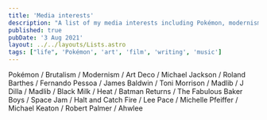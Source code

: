 ```yaml
---
title: 'Media interests'
description: "A list of my media interests including Pokémon, modernism, and Michael Jackson"
published: true
pubDate: '3 Aug 2021'
layout: ../../layouts/Lists.astro
tags: ["life", 'Pokémon', 'art', 'film', 'writing', 'music']
---
```


Pokémon / Brutalism / Modernism / Art Deco / Michael Jackson / Roland Barthes / Fernando Pessoa / James Baldwin / Toni Morrison / Madlib / J Dilla / Madlib / Black Milk / Heat / Batman Returns / The Fabulous Baker Boys / Space Jam / Halt and Catch Fire / Lee Pace / Michelle Pfeiffer / Michael Keaton / Robert Palmer / Ahwlee